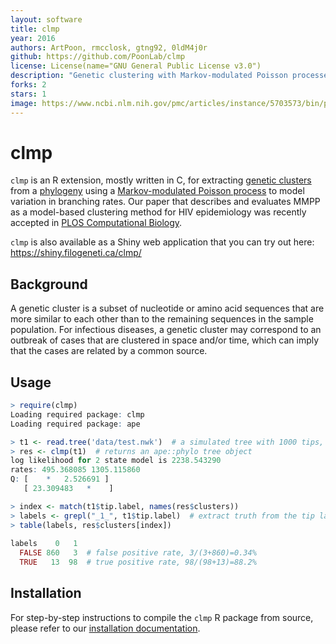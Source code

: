 ```yaml
---
layout: software
title: clmp
year: 2016
authors: ArtPoon, rmcclosk, gtng92, 0ldM4j0r
github: https://github.com/PoonLab/clmp
license: License(name="GNU General Public License v3.0")
description: "Genetic clustering with Markov-modulated Poisson processes"
forks: 2
stars: 1
image: https://www.ncbi.nlm.nih.gov/pmc/articles/instance/5703573/bin/pcbi.1005868.g001.jpg
---
```


# clmp

`clmp` is an R extension, mostly written in C, for extracting [genetic clusters](https://www.ncbi.nlm.nih.gov/pmc/articles/PMC5210024/) from a [phylogeny](https://en.wikipedia.org/wiki/Phylogenetic_tree) using a [Markov-modulated Poisson process](http://giantoak.github.io/MMPP_Tutorial/) to model variation in branching rates.
Our paper that describes and evaluates MMPP as a model-based clustering method for HIV epidemiology was recently accepted in [PLOS Computational Biology](http://journals.plos.org/ploscompbiol/article?id=10.1371/journal.pcbi.1005868).

`clmp` is also available as a Shiny web application that you can try out here:
https://shiny.filogeneti.ca/clmp/


## Background
A genetic cluster is a subset of nucleotide or amino acid sequences that are more similar to each other than to the remaining sequences in the sample population.
For infectious diseases, a genetic cluster may correspond to an outbreak of cases that are clustered in space and/or time, which can imply that the cases are related by a common source. 


## Usage
```R
> require(clmp)
Loading required package: clmp
Loading required package: ape

> t1 <- read.tree('data/test.nwk')  # a simulated tree with 1000 tips, 100 in clusters
> res <- clmp(t1)  # returns an ape::phylo tree object 
log likelihood for 2 state model is 2238.543290
rates: 495.368085 1305.115860 
Q: [    *   2.526691 ]
   [ 23.309483   *    ]

> index <- match(t1$tip.label, names(res$clusters))  
> labels <- grepl("_1_", t1$tip.label)  # extract truth from the tip labels
> table(labels, res$clusters[index])
      
labels    0   1
  FALSE 860   3  # false positive rate, 3/(3+860)=0.34%
  TRUE   13  98  # true positive rate, 98/(98+13)=88.2%
```

## Installation

For step-by-step instructions to compile the `clmp` R package from source, please refer to our [installation documentation](INSTALL.md).
